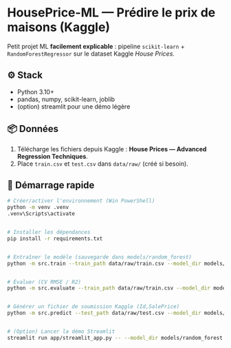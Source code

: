 # HousePrice-ML — Prédire le prix de maisons (Kaggle)


Petit projet ML **facilement explicable** : pipeline `scikit-learn` + `RandomForestRegressor` sur le dataset Kaggle *House Prices*.


## ⚙️ Stack
- Python 3.10+
- pandas, numpy, scikit-learn, joblib
- (option) streamlit pour une démo légère


## 📦 Données
1. Télécharge les fichiers depuis Kaggle : **House Prices — Advanced Regression Techniques**.
2. Place `train.csv` et `test.csv` dans `data/raw/` (créé si besoin).


## 🚀 Démarrage rapide
```bash
# Créer/activer l'environnement (Win PowerShell)
python -m venv .venv
.venv\Scripts\activate


# Installer les dépendances
pip install -r requirements.txt


# Entraîner le modèle (sauvegarde dans models/random_forest)
python -m src.train --train_path data/raw/train.csv --model_dir models/random_forest


# Évaluer (CV RMSE / R2)
python -m src.evaluate --train_path data/raw/train.csv --model_dir models/random_forest


# Générer un fichier de soumission Kaggle (Id,SalePrice)
python -m src.predict --test_path data/raw/test.csv --model_dir models/random_forest --out_path submission.csv


# (Option) Lancer la démo Streamlit
streamlit run app/streamlit_app.py -- --model_dir models/random_forest
